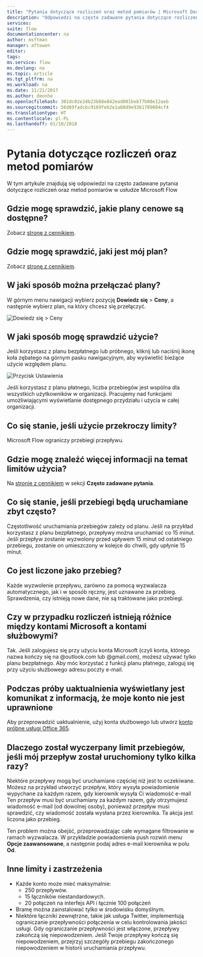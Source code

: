 ```yaml
---
title: "Pytania dotyczące rozliczeń oraz metod pomiarów | Microsoft Docs"
description: "Odpowiedzi na często zadawane pytania dotyczące rozliczeń oraz metod pomiarów w usłudze Microsoft Flow"
services: 
suite: flow
documentationcenter: na
author: msftman
manager: aftowen
editor: 
tags: 
ms.service: flow
ms.devlang: na
ms.topic: article
ms.tgt_pltfrm: na
ms.workload: na
ms.date: 11/21/2017
ms.author: deonhe
ms.openlocfilehash: 302dc02e24b23b68e842ead001beb77b08e12aeb
ms.sourcegitcommit: 56d69fadcbc9169feb2e1a68d9e9361709084cf4
ms.translationtype: HT
ms.contentlocale: pl-PL
ms.lasthandoff: 01/10/2018
---
```

# <a name="billing-and-metering-questions"></a>Pytania dotyczące rozliczeń oraz metod pomiarów

W tym artykule znajdują się odpowiedzi na często zadawane pytania dotyczące rozliczeń oraz metod pomiarów w usłudze Microsoft Flow

## <a name="where-can-i-find-out-what-pricing-plans-are-available"></a>Gdzie mogę sprawdzić, jakie plany cenowe są dostępne?

Zobacz [stronę z cennikiem](https://flow.microsoft.com/pricing/).

## <a name="where-can-i-find-out-what-my-plan-is"></a>Gdzie mogę sprawdzić, jaki jest mój plan?

Zobacz [stronę z cennikiem](https://flow.microsoft.com/pricing/).

## <a name="how-do-i-switch-plans"></a>W jaki sposób można przełączać plany?

W górnym menu nawigacji wybierz pozycję **Dowiedz się** > **Ceny**, a następnie wybierz plan, na który chcesz się przełączyć.

![Dowiedz się > Ceny](./media/billing-questions/learn-pricing.png)

## <a name="how-do-i-know-how-much-ive-used"></a>W jaki sposób mogę sprawdzić użycie?

Jeśli korzystasz z planu bezpłatnego lub próbnego, kliknij lub naciśnij ikonę koła zębatego na górnym pasku nawigacyjnym, aby wyświetlić bieżące użycie względem planu. 

![Przycisk Ustawienia](./media/billing-questions/settings.png)

Jeśli korzystasz z planu płatnego, liczba przebiegów jest wspólna dla wszystkich użytkowników w organizacji. Pracujemy nad funkcjami umożliwiającymi wyświetlanie dostępnego przydziału i użycia w całej organizacji.

## <a name="what-happens-if-my-usage-exceeds-the-limits"></a>Co się stanie, jeśli użycie przekroczy limity?

Microsoft Flow ograniczy przebiegi przepływu.

## <a name="where-can-i-find-more-information-regarding-the-usage-limits"></a>Gdzie mogę znaleźć więcej informacji na temat limitów użycia?

Na [stronie z cennikiem](https://flow.microsoft.com/pricing/) w sekcji **Często zadawane pytania**.

## <a name="what-happens-if-i-try-to-execute-runs-too-frequently"></a>Co się stanie, jeśli przebiegi będą uruchamiane zbyt często?

Częstotliwość uruchamiania przebiegów zależy od planu. Jeśli na przykład korzystasz z planu bezpłatnego, przepływy można uruchamiać co 15 minut. Jeśli przepływ zostanie wyzwolony przed upływem 15 minut od ostatniego przebiegu, zostanie on umieszczony w kolejce do chwili, gdy upłynie 15 minut.

## <a name="what-counts-as-a-run"></a>Co jest liczone jako przebieg?

Każde wyzwolenie przepływu, zarówno za pomocą wyzwalacza automatycznego, jak i w sposób ręczny, jest uznawane za przebieg. Sprawdzenia, czy istnieją nowe dane, nie są traktowane jako przebiegi.

## <a name="are-there-differences-between-microsoft-accounts-and-work-or-school-accounts-for-billing"></a>Czy w przypadku rozliczeń istnieją różnice między kontami Microsoft a kontami służbowymi?

Tak. Jeśli zalogujesz się przy użyciu konta Microsoft (czyli konta, którego nazwa kończy się na @outlook.com lub @gmail.com), możesz używać tylko planu bezpłatnego. Aby móc korzystać z funkcji planu płatnego, zaloguj się przy użyciu służbowego adresu poczty e-mail.

## <a name="im-trying-to-upgrade-but-im-told-my-account-isnt-eligible"></a>Podczas próby uaktualnienia wyświetlany jest komunikat z informacją, że moje konto nie jest uprawnione

Aby przeprowadzić uaktualnienie, użyj konta służbowego lub utwórz [konto próbne usługi Office 365](https://powerbi.microsoft.com/documentation/powerbi-admin-signing-up-for-power-bi-with-a-new-office-365-trial/).

## <a name="why-did-i-run-out-of-runs-when-my-flow-only-ran-a-few-times"></a>Dlaczego został wyczerpany limit przebiegów, jeśli mój przepływ został uruchomiony tylko kilka razy?

Niektóre przepływy mogą być uruchamiane częściej niż jest to oczekiwane. Możesz na przykład utworzyć przepływ, który wysyła powiadomienie wypychane za każdym razem, gdy kierownik wysyła Ci wiadomość e-mail Ten przepływ musi być uruchamiany za każdym razem, gdy otrzymujesz wiadomość e-mail (od dowolnej osoby), ponieważ przepływ musi sprawdzić, czy wiadomość została wysłana przez kierownika. Ta akcja jest liczona jako przebieg.

Ten problem można obejść, przeprowadzając całe wymagane filtrowanie w ramach wyzwalacza. W przykładzie powiadomienia push rozwiń menu **Opcje zaawansowane**, a następnie podaj adres e-mail kierownika w polu **Od**.

## <a name="other-limits-and-caveats"></a>Inne limity i zastrzeżenia

* Każde konto może mieć maksymalnie:
  * 250 przepływów.
  * 15 łączników niestandardowych.
  * 20 połączeń na interfejs API i łącznie 100 połączeń
* Bramę można zainstalować tylko w środowisku domyślnym.
* Niektóre łączniki zewnętrzne, takie jak usługa Twitter, implementują ograniczanie przepływności połączenia w celu kontrolowania jakości usługi. Gdy ograniczanie przepływności jest włączone, przepływy zakończą się niepowodzeniem. Jeśli Twoje przepływy kończą się niepowodzeniem, przejrzyj szczegóły przebiegu zakończonego niepowodzeniem w historii uruchamiania przepływu.